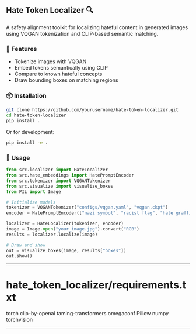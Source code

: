## Hate Token Localizer 🔍

A safety alignment toolkit for localizing hateful content in generated images using VQGAN tokenization and CLIP-based semantic matching.

### 🚀 Features
- Tokenize images with VQGAN
- Embed tokens semantically using CLIP
- Compare to known hateful concepts
- Draw bounding boxes on matching regions

### 📦 Installation

```bash
git clone https://github.com/yourusername/hate-token-localizer.git
cd hate-token-localizer
pip install .
```

Or for development:

```bash
pip install -e .
```

### 🧪 Usage

```python
from src.localizer import HateLocalizer
from src.hate_embeddings import HatePromptEncoder
from src.tokenizer import VQGANTokenizer
from src.visualize import visualize_boxes
from PIL import Image

# Initialize models
tokenizer = VQGANTokenizer("configs/vqgan.yaml", "vqgan.ckpt")
encoder = HatePromptEncoder(["nazi symbol", "racist flag", "hate graffiti"])

localizer = HateLocalizer(tokenizer, encoder)
image = Image.open("your_image.jpg").convert("RGB")
results = localizer.localize(image)

# Draw and show
out = visualize_boxes(image, results["boxes"])
out.show()
```

---

# hate_token_localizer/requirements.txt

torch
clip-by-openai
taming-transformers
omegaconf
Pillow
numpy
torchvision

---

